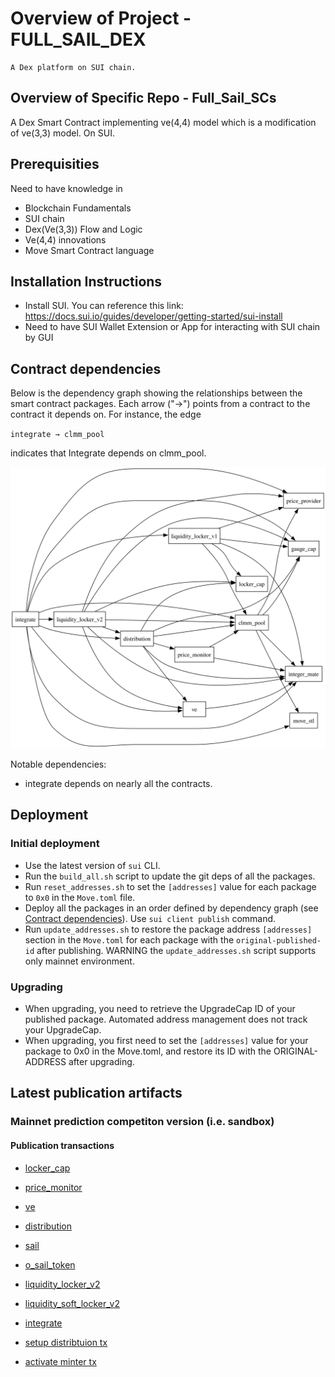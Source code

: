 # Overview of Project - FULL_SAIL_DEX

    A Dex platform on SUI chain.

## Overview of Specific Repo - Full_Sail_SCs

A Dex Smart Contract implementing ve(4,4) model which is a modification of ve(3,3) model. On SUI.

## Prerequisities

Need to have knowledge in
- Blockchain Fundamentals
- SUI chain
- Dex(Ve(3,3)) Flow and Logic
- Ve(4,4) innovations
- Move Smart Contract language

## Installation Instructions

- Install SUI. You can reference this link: https://docs.sui.io/guides/developer/getting-started/sui-install
- Need to have SUI Wallet Extension or App for interacting with SUI chain by GUI

## Contract dependencies

Below is the dependency graph showing the relationships between the smart contract packages. Each arrow ("→") points from a contract to the contract it depends on. For instance, the edge

`integrate → clmm_pool`

indicates that Integrate depends on clmm_pool.

![Dependency Graph](dependency_graph.svg)

Notable dependencies:
- integrate depends on nearly all the contracts.

## Deployment

### Initial deployment
- Use the latest version of `sui` CLI.
- Run the `build_all.sh` script to update the git deps of all the packages.
- Run `reset_addresses.sh` to set the `[addresses]` value for each package to `0x0` in the `Move.toml` file.
- Deploy all the packages in an order defined by dependency graph (see [Contract dependencies](#contract-dependencies)). 
Use `sui client publish` command.
- Run `update_addresses.sh` to restore the package address `[addresses]` section in the `Move.toml` for each package with the `original-published-id` after publishing. WARNING the `update_addresses.sh` script supports only mainnet environment.

### Upgrading
- When upgrading, you need to retrieve the UpgradeCap ID of your published package. Automated address management does not track your UpgradeCap.
- When upgrading, you first need to set the `[addresses]` value for your package to 0x0 in the Move.toml, and restore its ID with the ORIGINAL-ADDRESS after upgrading.

## Latest publication artifacts

### Mainnet prediction competiton version (i.e. sandbox)

#### Publication transactions

- [locker_cap](https://suivision.xyz/txblock/A9ETxo574RNtZYkZULKFA69mLrkhBEYYQ1JtpSyYTXGz)
- [price_monitor](https://suivision.xyz/txblock/Ebihvi7VPj44crKsaV7GCQzfnZN8ZqbGcDrwrvW9QMma)
- [ve](https://suivision.xyz/txblock/AkG6aofQaLb7C6noE2MVamd3izkfv8KWzFNS9QMeMDnf)
- [distribution](https://suivision.xyz/txblock/HVoGW3CLph1hFhUuuMxHafUk1fcLw1yFEFkcmSd5xY4k)
- [sail](https://suiscan.xyz/mainnet/tx/6r8D44Gif1grzftFbtkkcX1CNdUKyT9z8LEuu6dFmf9k)
- [o_sail_token](https://suiscan.xyz/mainnet/tx/71SWPFWjZLXoD4SwQuTDUGQm9sCbHXVPXy4aqsnyRCar)
- [liquidity_locker_v2](https://suivision.xyz/txblock/B8W9yphVuMSkSFLYFLHVuwdVXPXdp9XxBhZ3buE6svGr)
- [liquidity_soft_locker_v2](https://suivision.xyz/txblock/6q5WucQJTGTiwqT9C2FSzBZW7WXBQru2QaQuTWLMCHsx)
- [integrate](https://suivision.xyz/txblock/CdEEyieqZMKHw4fhMifTYjUCHxBqAj6GytWbz2t9ZfFF)

- [setup distribtuion tx](https://suiscan.xyz/mainnet/tx/9AgxsB9myAkUTesv7FdyooaHFWEzT4V22FFYTKwzH3ZT)
- [activate minter tx](https://suiscan.xyz/mainnet/tx/62CQswg1EmVcyfrA2FGgSMGgTHQsYZJJtq9PChhnqbmL)
